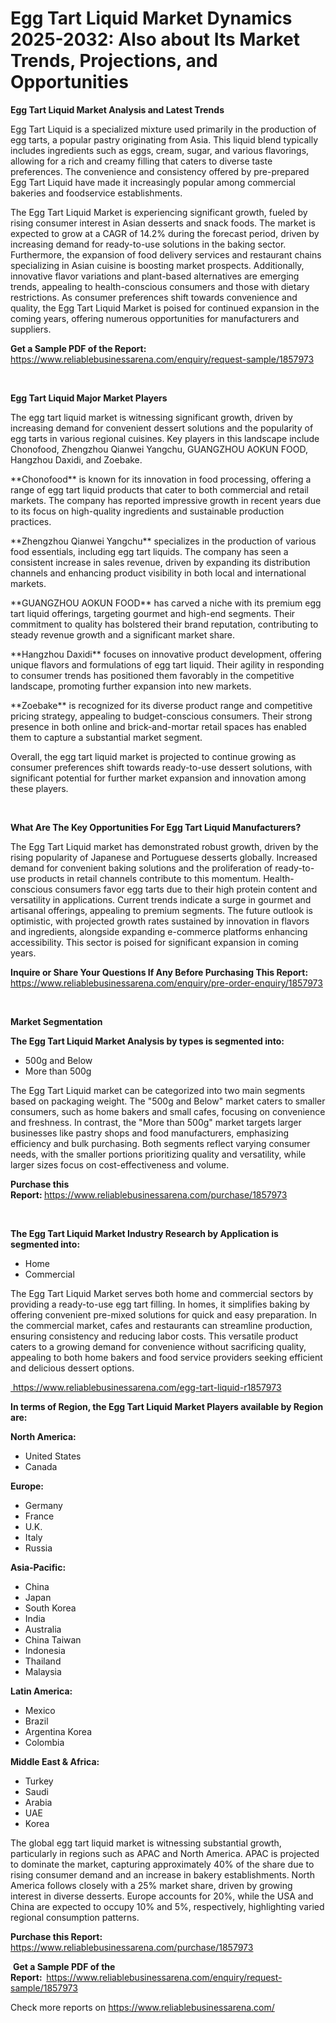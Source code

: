 <p><h1>Egg Tart Liquid Market Dynamics 2025-2032: Also about Its Market Trends, Projections, and Opportunities</h1></p><p><strong>Egg Tart Liquid Market Analysis and Latest Trends</strong></p>
<p><p>Egg Tart Liquid is a specialized mixture used primarily in the production of egg tarts, a popular pastry originating from Asia. This liquid blend typically includes ingredients such as eggs, cream, sugar, and various flavorings, allowing for a rich and creamy filling that caters to diverse taste preferences. The convenience and consistency offered by pre-prepared Egg Tart Liquid have made it increasingly popular among commercial bakeries and foodservice establishments.</p><p>The Egg Tart Liquid Market is experiencing significant growth, fueled by rising consumer interest in Asian desserts and snack foods. The market is expected to grow at a CAGR of 14.2% during the forecast period, driven by increasing demand for ready-to-use solutions in the baking sector. Furthermore, the expansion of food delivery services and restaurant chains specializing in Asian cuisine is boosting market prospects. Additionally, innovative flavor variations and plant-based alternatives are emerging trends, appealing to health-conscious consumers and those with dietary restrictions. As consumer preferences shift towards convenience and quality, the Egg Tart Liquid Market is poised for continued expansion in the coming years, offering numerous opportunities for manufacturers and suppliers.</p></p>
<p><strong>Get a Sample PDF of the Report:&nbsp;</strong> <a href="https://www.reliablebusinessarena.com/enquiry/request-sample/1857973?utm_campaign=2779&utm_medium=2&utm_source=Github&utm_content=ia&utm_term=07042025&utm_id=egg-tart-liquid">https://www.reliablebusinessarena.com/enquiry/request-sample/1857973</a></p>
<p>&nbsp;</p>
<p><strong>Egg Tart Liquid Major Market Players</strong></p>
<p><p>The egg tart liquid market is witnessing significant growth, driven by increasing demand for convenient dessert solutions and the popularity of egg tarts in various regional cuisines. Key players in this landscape include Chonofood, Zhengzhou Qianwei Yangchu, GUANGZHOU AOKUN FOOD, Hangzhou Daxidi, and Zoebake.</p><p>**Chonofood** is known for its innovation in food processing, offering a range of egg tart liquid products that cater to both commercial and retail markets. The company has reported impressive growth in recent years due to its focus on high-quality ingredients and sustainable production practices.</p><p>**Zhengzhou Qianwei Yangchu** specializes in the production of various food essentials, including egg tart liquids. The company has seen a consistent increase in sales revenue, driven by expanding its distribution channels and enhancing product visibility in both local and international markets. </p><p>**GUANGZHOU AOKUN FOOD** has carved a niche with its premium egg tart liquid offerings, targeting gourmet and high-end segments. Their commitment to quality has bolstered their brand reputation, contributing to steady revenue growth and a significant market share.</p><p>**Hangzhou Daxidi** focuses on innovative product development, offering unique flavors and formulations of egg tart liquid. Their agility in responding to consumer trends has positioned them favorably in the competitive landscape, promoting further expansion into new markets.</p><p>**Zoebake** is recognized for its diverse product range and competitive pricing strategy, appealing to budget-conscious consumers. Their strong presence in both online and brick-and-mortar retail spaces has enabled them to capture a substantial market segment.</p><p>Overall, the egg tart liquid market is projected to continue growing as consumer preferences shift towards ready-to-use dessert solutions, with significant potential for further market expansion and innovation among these players.</p></p>
<p>&nbsp;</p>
<p><strong>What Are The Key Opportunities For Egg Tart Liquid Manufacturers?</strong></p>
<p><p>The Egg Tart Liquid market has demonstrated robust growth, driven by the rising popularity of Japanese and Portuguese desserts globally. Increased demand for convenient baking solutions and the proliferation of ready-to-use products in retail channels contribute to this momentum. Health-conscious consumers favor egg tarts due to their high protein content and versatility in applications. Current trends indicate a surge in gourmet and artisanal offerings, appealing to premium segments. The future outlook is optimistic, with projected growth rates sustained by innovation in flavors and ingredients, alongside expanding e-commerce platforms enhancing accessibility. This sector is poised for significant expansion in coming years.</p></p>
<p><strong>Inquire or Share Your Questions If Any Before Purchasing This Report:</strong> <a href="https://www.reliablebusinessarena.com/enquiry/pre-order-enquiry/1857973?utm_campaign=2779&utm_medium=2&utm_source=Github&utm_content=ia&utm_term=07042025&utm_id=egg-tart-liquid">https://www.reliablebusinessarena.com/enquiry/pre-order-enquiry/1857973</a></p>
<p>&nbsp;</p>
<p><strong>Market Segmentation</strong></p>
<p><strong>The Egg Tart Liquid Market Analysis by types is segmented into:</strong></p>
<p><ul><li>500g and Below</li><li>More than 500g</li></ul></p>
<p><p>The Egg Tart Liquid market can be categorized into two main segments based on packaging weight. The "500g and Below" market caters to smaller consumers, such as home bakers and small cafes, focusing on convenience and freshness. In contrast, the "More than 500g" market targets larger businesses like pastry shops and food manufacturers, emphasizing efficiency and bulk purchasing. Both segments reflect varying consumer needs, with the smaller portions prioritizing quality and versatility, while larger sizes focus on cost-effectiveness and volume.</p></p>
<p><strong>Purchase this Report:&nbsp;</strong><a href="https://www.reliablebusinessarena.com/purchase/1857973?utm_campaign=2779&utm_medium=2&utm_source=Github&utm_content=ia&utm_term=07042025&utm_id=egg-tart-liquid">https://www.reliablebusinessarena.com/purchase/1857973</a></p>
<p>&nbsp;</p>
<p><strong>The Egg Tart Liquid Market Industry Research by Application is segmented into:</strong></p>
<p><ul><li>Home</li><li>Commercial</li></ul></p>
<p><p>The Egg Tart Liquid Market serves both home and commercial sectors by providing a ready-to-use egg tart filling. In homes, it simplifies baking by offering convenient pre-mixed solutions for quick and easy preparation. In the commercial market, cafes and restaurants can streamline production, ensuring consistency and reducing labor costs. This versatile product caters to a growing demand for convenience without sacrificing quality, appealing to both home bakers and food service providers seeking efficient and delicious dessert options.</p></p>
<p><a href="https://www.reliablebusinessarena.com/egg-tart-liquid-r1857973?utm_campaign=2779&utm_medium=2&utm_source=Github&utm_content=ia&utm_term=07042025&utm_id=egg-tart-liquid">&nbsp;https://www.reliablebusinessarena.com/egg-tart-liquid-r1857973</a></p>
<p><strong>In terms of Region, the Egg Tart Liquid Market Players available by Region are:</strong></p>
<p>
    <p> <strong> North America: </strong>
        <ul>
            <li>United States</li>
            <li>Canada</li>
        </ul>
        </p> 
    <p> <strong> Europe: </strong>
        <ul>
            <li>Germany</li>
            <li>France</li>
            <li>U.K.</li>
            <li>Italy</li>
            <li>Russia</li>
        </ul>
        </p> 
    <p> <strong> Asia-Pacific: </strong>
        <ul>
            <li>China</li>
            <li>Japan</li>
            <li>South Korea</li>
            <li>India</li>
            <li>Australia</li>
            <li>China Taiwan</li>
            <li>Indonesia</li>
            <li>Thailand</li>
            <li>Malaysia</li>
        </ul>
        </p> 
    <p> <strong> Latin America: </strong>
        <ul>
            <li>Mexico</li>
            <li>Brazil</li>
            <li>Argentina Korea</li>
            <li>Colombia</li>
        </ul>
        </p> 
    <p> <strong> Middle East & Africa: </strong>
        <ul>
            <li>Turkey</li>
            <li>Saudi</li>
            <li>Arabia</li>
            <li>UAE</li>
            <li>Korea</li>
        </ul>
    </p>
    </p>
<p><p>The global egg tart liquid market is witnessing substantial growth, particularly in regions such as APAC and North America. APAC is projected to dominate the market, capturing approximately 40% of the share due to rising consumer demand and an increase in bakery establishments. North America follows closely with a 25% market share, driven by growing interest in diverse desserts. Europe accounts for 20%, while the USA and China are expected to occupy 10% and 5%, respectively, highlighting varied regional consumption patterns.</p></p>
<p><strong>Purchase this Report: </strong><a href="https://www.reliablebusinessarena.com/purchase/1857973?utm_campaign=2779&utm_medium=2&utm_source=Github&utm_content=ia&utm_term=07042025&utm_id=egg-tart-liquid">https://www.reliablebusinessarena.com/purchase/1857973</a></p>
<p>&nbsp;<strong>Get a Sample PDF of the Report:&nbsp;&nbsp;</strong><a href="https://www.reliablebusinessarena.com/enquiry/request-sample/1857973?utm_campaign=2779&utm_medium=2&utm_source=Github&utm_content=ia&utm_term=07042025&utm_id=egg-tart-liquid">https://www.reliablebusinessarena.com/enquiry/request-sample/1857973</a></p>
<p><strong></strong></p>
<p>Check more reports on <a href="https://www.reliablebusinessarena.com/?utm_campaign=2779&utm_medium=2&utm_source=Github&utm_content=ia&utm_term=07042025&utm_id=egg-tart-liquid">https://www.reliablebusinessarena.com/</a></p>